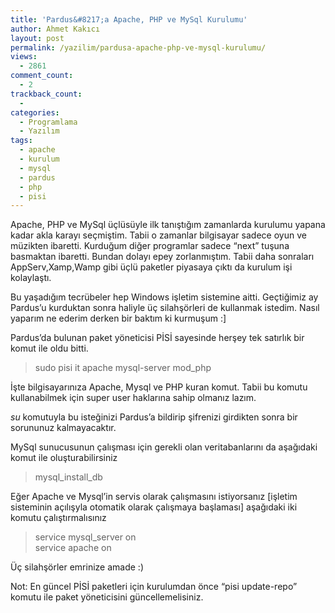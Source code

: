 ```yaml
---
title: 'Pardus&#8217;a Apache, PHP ve MySql Kurulumu'
author: Ahmet Kakıcı
layout: post
permalink: /yazilim/pardusa-apache-php-ve-mysql-kurulumu/
views:
  - 2861
comment_count:
  - 2
trackback_count:
  - 
categories:
  - Programlama
  - Yazılım
tags:
  - apache
  - kurulum
  - mysql
  - pardus
  - php
  - pisi
---
```

Apache, PHP ve MySql üçlüsüyle ilk tanıştığım zamanlarda kurulumu yapana kadar akla karayı seçmiştim. Tabii o zamanlar bilgisayar sadece oyun ve müzikten ibaretti. Kurduğum diğer programlar sadece &#8220;next&#8221; tuşuna basmaktan ibaretti. Bundan dolayı epey zorlanmıştım. Tabii daha sonraları AppServ,Xamp,Wamp gibi üçlü paketler piyasaya çıktı da kurulum işi kolaylaştı.

Bu yaşadığım tecrübeler hep Windows işletim sistemine aitti. Geçtiğimiz ay Pardus&#8217;u kurduktan sonra haliyle üç silahşörleri de kullanmak istedim. Nasıl yaparım ne ederim derken bir baktım ki kurmuşum :]

<!--more-->

Pardus&#8217;da bulunan paket yöneticisi PİSİ sayesinde herşey tek satırlık bir komut ile oldu bitti.

> sudo pisi it apache mysql-server mod_php

İşte bilgisayarınıza Apache, Mysql ve PHP kuran komut. Tabii bu komutu kullanabilmek için super user haklarına sahip olmanız lazım.

*su* komutuyla bu isteğinizi Pardus&#8217;a bildirip şifrenizi girdikten sonra bir sorununuz kalmayacaktır.

MySql sunucusunun çalışması için gerekli olan veritabanlarını da aşağıdaki komut ile oluşturabilirsiniz

> mysql\_install\_db

Eğer Apache ve Mysql&#8217;in servis olarak çalışmasını istiyorsanız [işletim sisteminin açılışyla otomatik olarak çalışmaya başlaması] aşağıdaki iki komutu çalıştırmalısınız

> service mysql_server on  
> service apache on

Üç silahşörler emrinize amade :)

Not: En güncel PİSİ paketleri için kurulumdan önce &#8220;pisi update-repo&#8221; komutu ile paket yöneticisini güncellemelisiniz.